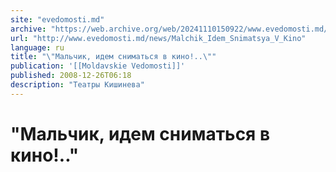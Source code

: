 ```yaml
---
site: "evedomosti.md"
archive: "https://web.archive.org/web/20241110150922/www.evedomosti.md/news/Malchik_Idem_Snimatsya_V_Kino"
url: "http://www.evedomosti.md/news/Malchik_Idem_Snimatsya_V_Kino"
language: ru
title: "\"Мальчик, идем сниматься в кино!..\""
publication: '[[Moldavskie Vedomosti]]'
published: 2008-12-26T06:18
description: "Театры Кишинева"
---
```


# "Мальчик, идем сниматься в кино!.."

